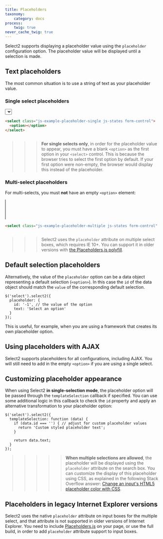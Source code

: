 ```yaml
---
title: Placeholders
taxonomy:
    category: docs
process:
    twig: true
never_cache_twig: true
---
```


Select2 supports displaying a placeholder value using the `placeholder` configuration option. The placeholder value will be displayed until a selection is made.

## Text placeholders

The most common situation is to use a string of text as your placeholder value.

### Single select placeholders

<div class="s2-example">
  <p>
    <select class="js-example-placeholder-single js-states form-control">
      <option></option>
    </select>
  </p>
</div>

```html
<select class="js-example-placeholder-single js-states form-control">
  <option></option>
</select>
```

<pre data-fill-from="#example-placeholder-single-select"></pre>

<script type="text/javascript" id="example-placeholder-single-select" class="js-code-placeholder">
$(".js-example-placeholder-single").select2({
    placeholder: "Select a state",
    allowClear: true
});
</script>

>>> **For single selects only**, in order for the placeholder value to appear, you must have a blank `<option>` as the first option in your `<select>` control.  This is because the browser tries to select the first option by default. If your first option were non-empty, the browser would display this instead of the placeholder.

### Multi-select placeholders

For multi-selects, you must **not** have an empty `<option>` element:

<select class="js-example-placeholder-multiple js-states form-control" multiple="multiple"></select>

```html
<select class="js-example-placeholder-multiple js-states form-control" multiple="multiple"></select>
```

<pre data-fill-from="#example-placeholder-multi-select"></pre>

<script type="text/javascript" id="example-placeholder-multi-select" class="js-code-placeholder">
$(".js-example-placeholder-multiple").select2({
    placeholder: "Select a state"
});
</script>

>>> Select2 uses the `placeholder` attribute on multiple select boxes, which requires IE 10+. You can support it in older versions with [the Placeholders.js polyfill](https://github.com/jamesallardice/Placeholders.js).

## Default selection placeholders

Alternatively, the value of the `placeholder` option can be a data object representing a default selection (`<option>`). In this case the `id` of the data object should match the `value` of the corresponding default selection.

```
$('select').select2({
  placeholder: {
    id: '-1', // the value of the option
    text: 'Select an option'
  }
});
```

This is useful, for example, when you are using a framework that creates its own placeholder option.

## Using placeholders with AJAX

Select2 supports placeholders for all configurations, including AJAX. You will still need to add in the empty `<option>` if you are using a single select.

## Customizing placeholder appearance

When using Select2 **in single-selection mode**, the placeholder option will be passed through the `templateSelection` callback if specified. You can use some additional logic in this callback to check the `id` property and apply an alternative transformation to your placeholder option:

```
$('select').select2({
  templateSelection: function (data) {
    if (data.id === '') { // adjust for custom placeholder values
      return 'Custom styled placeholder text';
    }

    return data.text;
  }
});
```

>>>>> **When multiple selections are allowed**, the placeholder will be displayed using the `placeholder` attribute on the search box. You can customize the display of this placeholder using CSS, as explained in the following Stack Overflow answer: [Change an input's HTML5 placeholder color with CSS](http://stackoverflow.com/q/2610497/359284).

## Placeholders in legacy Internet Explorer versions

Select2 uses the native `placeholder` attribute on input boxes for the multiple select, and that attribute is not supported in older versions of Internet Explorer. You need to include [Placeholders.js](https://github.com/jamesallardice/Placeholders.js) on your page, or use the full build, in order to add `placeholder` attribute support to input boxes.
